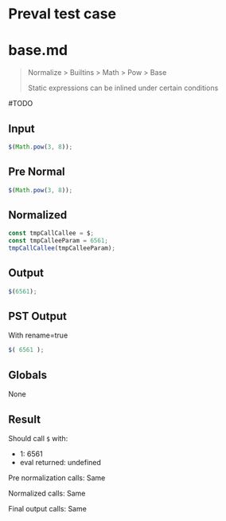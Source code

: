 # Preval test case

# base.md

> Normalize > Builtins > Math > Pow > Base
>
> Static expressions can be inlined under certain conditions

#TODO

## Input

`````js filename=intro
$(Math.pow(3, 8));
`````

## Pre Normal

`````js filename=intro
$(Math.pow(3, 8));
`````

## Normalized

`````js filename=intro
const tmpCallCallee = $;
const tmpCalleeParam = 6561;
tmpCallCallee(tmpCalleeParam);
`````

## Output

`````js filename=intro
$(6561);
`````

## PST Output

With rename=true

`````js filename=intro
$( 6561 );
`````

## Globals

None

## Result

Should call `$` with:
 - 1: 6561
 - eval returned: undefined

Pre normalization calls: Same

Normalized calls: Same

Final output calls: Same
